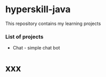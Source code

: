 # hyperskill-java
This repository contains my learning projects

### List of projects

- Chat - simple chat bot
# xxx
